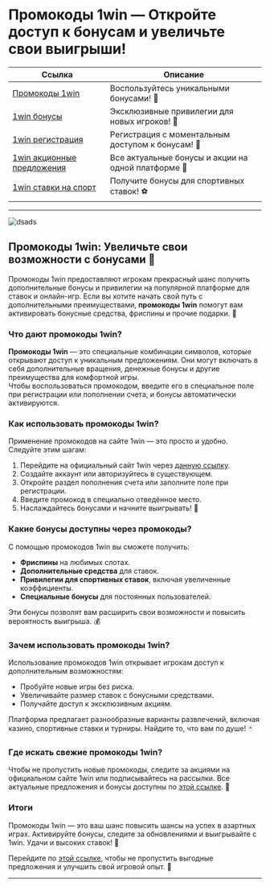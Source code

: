 # Промокоды 1win — Откройте доступ к бонусам и увеличьте свои выигрыши!  

| **Ссылка**                                | **Описание**             |  
|-------------------------------------------|--------------------------|  
| [Промокоды 1win](https://1wsrbi.win/casino/list?open=register&sub1=gh) | Воспользуйтесь уникальными бонусами! 🎰 |  
| [1win бонусы](https://1wsrbi.win/casino/list?open=register&sub1=gh)    | Эксклюзивные привилегии для новых игроков! 🎉  |  
| [1win регистрация](https://1wsrbi.win/casino/list?open=register&sub1=gh) | Регистрация с моментальным доступом к бонусам! 🚀 |  
| [1win акционные предложения](https://1wsrbi.win/casino/list?open=register&sub1=gh) | Все актуальные бонусы и акции на одной платформе 💸 |  
| [1win ставки на спорт](https://1wsrbi.win/casino/list?open=register&sub1=gh) | Получите бонусы для спортивных ставок! ⚽ |  

---  

![dsads](https://i.imgur.com/zCgNrqx.jpeg)

## Промокоды 1win: Увеличьте свои возможности с бонусами 🎁  

Промокоды 1win предоставляют игрокам прекрасный шанс получить дополнительные бонусы и привилегии на популярной платформе для ставок и онлайн-игр. Если вы хотите начать свой путь с дополнительными преимуществами, **промокоды 1win** помогут вам активировать бонусные средства, фриспины и прочие подарки. 🎰  

### Что дают промокоды 1win?  

**Промокоды 1win** — это специальные комбинации символов, которые открывают доступ к уникальным предложениям. Они могут включать в себя дополнительные вращения, денежные бонусы и другие преимущества для комфортной игры.  
Чтобы воспользоваться промокодом, введите его в специальное поле при регистрации или пополнении счета, и бонусы автоматически активируются.  

### Как использовать промокоды 1win?  

Применение промокодов на сайте 1win — это просто и удобно. Следуйте этим шагам:  

1. Перейдите на официальный сайт 1win через [данную ссылку](https://1wsrbi.win/casino/list?open=register&sub1=gh).  
2. Создайте аккаунт или авторизуйтесь в существующем.  
3. Откройте раздел пополнения счета или заполните поле при регистрации.  
4. Введите промокод в специально отведённое место.  
5. Наслаждайтесь бонусами и начните выигрывать! 🎉  

### Какие бонусы доступны через промокоды?  

С помощью промокодов 1win вы сможете получить:  

- **Фриспины** на любимых слотах.  
- **Дополнительные средства** для ставок.  
- **Привилегии для спортивных ставок**, включая увеличенные коэффициенты.  
- **Специальные бонусы** для постоянных пользователей.  

Эти бонусы позволят вам расширить свои возможности и повысить вероятность выигрыша. 💰  

### Зачем использовать промокоды 1win?  

Использование промокодов 1win открывает игрокам доступ к дополнительным возможностям:  
- Пробуйте новые игры без риска.  
- Увеличивайте размер ставок с бонусными средствами.  
- Получайте доступ к эксклюзивным акциям.  

Платформа предлагает разнообразные варианты развлечений, включая казино, спортивные ставки и турниры. Найдите то, что вам по душе! 🃏  

### Где искать свежие промокоды 1win?  

Чтобы не пропустить новые промокоды, следите за акциями на официальном сайте 1win или подписывайтесь на рассылки. Все актуальные предложения и бонусы доступны по [этой ссылке](https://1wsrbi.win/casino/list?open=register&sub1=gh). 📨  

### Итоги  

Промокоды 1win — это ваш шанс повысить шансы на успех в азартных играх. Активируйте бонусы, следите за обновлениями и выигрывайте с 1win. Удачи и высоких ставок! 🎲  

Перейдите по [этой ссылке](https://1wsrbi.win/casino/list?open=register&sub1=gh), чтобы не пропустить выгодные предложения и улучшить свой игровой опыт. 🚀  

---  

